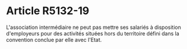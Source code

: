 # Article R5132-19

  
L'association intermédiaire ne peut pas mettre ses salariés à disposition d'employeurs pour des activités situées hors du territoire défini dans la convention conclue par elle avec l'Etat.